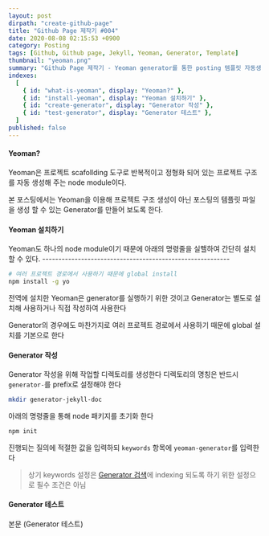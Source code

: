 ```yaml
---
layout: post
dirpath: "create-github-page"
title: "Github Page 제작기 #004"
date: 2020-08-08 02:15:53 +0900
category: Posting
tags: [Github, Github page, Jekyll, Yeoman, Generator, Template]
thumbnail: "yeoman.png"
summary: "Github Page 제작기 - Yeoman generator를 통한 posting 템플릿 자동생성"
indexes:
  [
    { id: "what-is-yeoman", display: "Yeoman?" },
    { id: "install-yeoman", display: "Yeoman 설치하기" },
    { id: "create-generator", display: "Generator 작성" },
    { id: "test-generator", display: "Generator 테스트" },
  ]
published: false
---
```


<h4 id="what-is-yeoman">Yeoman?</h4>

Yeoman은 프로젝트 scafollding 도구로 반복적이고 정형화 되어 있는 프로젝트 구조를 자동 생성해 주는 node module이다.

본 포스팅에서는 Yeoman을 이용해 프로젝트 구조 생성이 아닌 포스팅의 템플릿 파일을 생성 할 수 있는 Generator를 만들어 보도록 한다.

<h4 id="install-yeoman">Yeoman 설치하기</h4>
Yeoman도 하나의 node module이기 때문에 아래의 명령줄을 실핼하여 간단히 설치 할 수 있다.
----------------------------------------------------------

```sh
# 여러 프로젝트 경로에서 사용하기 때문에 global install
npm install -g yo
```

전역에 설치한 Yeoman은 generator를 실행하기 위한 것이고 Generator는 별도로 설치해 사용하거나 직접 작성하여 사용한다

Generator의 경우에도 마찬가지로 여러 프로젝트 경로에서 사용하기 때문에 global 설치를 기본으로 한다

<h4 id="create-generator">Generator 작성</h4>

Generator 작성을 위해 작업할 디렉토리를 생성한다
디렉토리의 명칭은 반드시 `generator-`를 prefix로 설정해야 한다

```sh
mkdir generator-jekyll-doc
```

아래의 명령줄을 통해 node 패키지를 초기화 한다

```sh
npm init
```

진행되는 질의에 적절한 값을 입력하되 `keywords` 항목에 `yeoman-generator`를 입력한다

> 상기 keywords 설정은 [Generator 검색](https://yeoman.io/generators)에 indexing 되도록 하기 위한 설정으로 필수 조건은 아님




<h4 id="test-generator">Generator 테스트</h4>
본문 (Generator 테스트)
